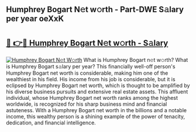 ## Humphrey Bogart N𝚎t w𝚘rth - Part-DWE S𝚊lary per year oeXxK

# <h2><a href="http://gc3dc0.nevu.top/?p=Humphrey+Bogart">🔗 👉🔴 Humphrey Bogart N𝚎t w𝚘rth - S𝚊lary</a></h2>

[![Humphrey Bogart N𝚎t W𝚘rth](https://i.imgur.com/Oavwk0R.jpeg)](http://gc3dc0.nevu.top/?p=Humphrey+Bogart)
What is Humphrey Bogart n𝚎t w𝚘rth? What is Humphrey Bogart s𝚊lary per year?
This financially well-off person's Humphrey Bogart net worth is considerable, making him one of the wealthiest in his field. His income from his job is considerable, but it is eclipsed by Humphrey Bogart net worth, which is thought to be amplified by his diverse business pursuits and extensive real estate assets. This affluent individual, whose Humphrey Bogart net worth ranks among the highest worldwide, is recognized for his sharp business mind and financial astuteness. With a Humphrey Bogart net worth in the billions and a notable income, this wealthy person is a shining example of the power of tenacity, dedication, and financial intelligence.
